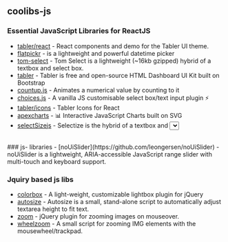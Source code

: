 ## coolibs-js

### Essential JavaScript Libraries for ReactJS
- [tabler/react](https://github.com/tabler/tabler-react) - React components and demo for the Tabler UI theme.
- [flatpickr](https://github.com/flatpickr/flatpickr) - is a lightweight and powerful datetime picker
- [tom-select](https://github.com/orchidjs/tom-select) - Tom Select is a lightweight (~16kb gzipped) hybrid of a textbox and select box.
- [tabler](https://github.com/tabler/tabler) - Tabler is free and open-source HTML Dashboard UI Kit built on Bootstrap
- [countup.js](https://github.com/inorganik/CountUp.js) - Animates a numerical value by counting to it
- [choices.js](https://github.com/Choices-js/Choices) - A vanilla JS customisable select box/text input plugin ⚡️
- [tabler/icons](https://tabler.io/docs/icons/react) - Tabler Icons for React
- [apexcharts](https://github.com/apexcharts/apexcharts.js) - 📊 Interactive JavaScript Charts built on SVG
- [selectSizejs](https://github.com/selectize/selectize.js) - Selectize is the hybrid of a textbox and <select> box.

<br/>
### js- libraries
- [noUiSlider](https://github.com/leongersen/noUiSlider) - noUiSlider is a lightweight, ARIA-accessible JavaScript range slider with multi-touch and keyboard support.


### Jquiry based js libs
- [colorbox](https://github.com/jackmoore/colorbox) - A light-weight, customizable lightbox plugin for jQuery
- [autosize](https://github.com/jackmoore/autosize) - Autosize is a small, stand-alone script to automatically adjust textarea height to fit text.
- [zoom](https://github.com/jackmoore/zoom) - jQuery plugin for zooming images on mouseover.
- [wheelzoom](https://github.com/jackmoore/wheelzoom) - A small script for zooming IMG elements with the mousewheel/trackpad.

